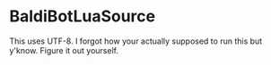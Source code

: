 # BaldiBotLuaSource
This uses UTF-8. I forgot how your actually supposed to run this but y'know. Figure it out yourself.
